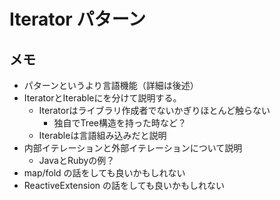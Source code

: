 # Iterator パターン

## メモ

- パターンというより言語機能（詳細は後述）
- IteratorとIterableにを分けて説明する。
    - Iteratorはライブラリ作成者でないかぎりほとんど触らない
        - 独自でTree構造を持った時など？
    - Iterableは言語組み込みだと説明
- 内部イテレーションと外部イテレーションについて説明
    - JavaとRubyの例？
- map/fold の話をしても良いかもしれない
- ReactiveExtension の話をしても良いかもしれない
